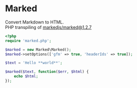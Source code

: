 # Marked

Convert Markdown to HTML.  
PHP transpiling of [markedjs/marked@1.2.7](https://github.com/markedjs/marked)

``` php
<?php
require 'marked.php';

$marked = new Marked\Marked();
$marked->setOptions(['gfm' => true, 'headerIds' => true]);

$text = 'Hello **world**';

$marked($text, function($err, $html) {
    echo $html;
});
```